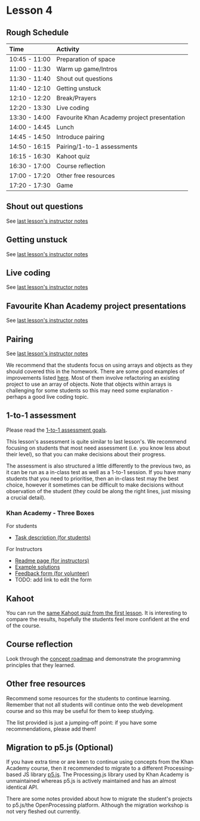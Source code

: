 # Lesson 4

## Rough Schedule

| Time | Activity |
| :--- | :--- |
| 10:45 - 11:00 | Preparation of space |
| 11:00 - 11:30 | Warm up game/Intros |
| 11:30 - 11:40 | Shout out questions |
| 11:40 - 12:10 | Getting unstuck |
| 12:10 - 12:20 | Break/Prayers |
| 12:20 - 13:30 | Live coding |
| 13:30 - 14:00 | Favourite Khan Academy project presentation |
| 14:00 - 14:45 | Lunch |
| 14:45 - 14:50 | Introduce pairing |
| 14:50 - 16:15 | Pairing/1-to-1 assessments |
| 16:15 - 16:30 | Kahoot quiz |
| 16:30 - 17:00 | Course reflection |
| 17:00 - 17:20 | Other free resources |
| 17:20 - 17:30 | Game |

## Shout out questions

See [last lesson's instructor notes](instructor-notes-1.md#shout-out-questions)

## Getting unstuck

See [last lesson's instructor notes](instructor-notes-2.md#getting-unstuck)

## Live coding

See [last lesson's instructor notes](instructor-notes-2.md#live-coding)

## Favourite Khan Academy project presentations

See [last lesson's instructor notes](instructor-notes-2.md#favourite-khan-academy-project-presentations)

## Pairing

See [last lesson's instructor notes](instructor-notes-2.md#pairing)

We recommend that the students focus on using arrays and objects as they should covered this in the homework. There are some good examples of improvements listed [here](https://github.com/CodeYourFuture/fundamentals-course/tree/b9ad64a78202f4e8151b2b7a4c9fbc0be7f05925/post-khan-academy-challenges.md). Most of them involve refactoring an existing project to use an array of objects. Note that objects within arrays is challenging for some students so this may need some explanation - perhaps a good live coding topic.

## 1-to-1 assessment

Please read the [1-to-1 assessment goals](https://github.com/CodeYourFuture/fundamentals-course/tree/b9ad64a78202f4e8151b2b7a4c9fbc0be7f05925/instructor-notes.md#1-to-1-assessments).

This lesson's assessment is quite similar to last lesson's. We recommend focusing on students that most need assessment \(i.e. you know less about their level\), so that you can make decisions about their progress.

The assessment is also structured a little differently to the previous two, as it can be run as a in-class test as well as a 1-to-1 session. If you have many students that you need to prioritise, then an in-class test may the best choice, however it sometimes can be difficult to make decisions without observation of the student \(they could be along the right lines, just missing a crucial detail\).

### Khan Academy - Three Boxes

For students

* [Task description \(for students\)](https://github.com/CodeYourFuture/fundamentals-course-assessments/blob/master/khan-academy-boxes-and-ribbons/assessment-tasks-for-students.md)

For Instructors

* [Readme page \(for instructors\)](https://github.com/CodeYourFuture/fundamentals-course-assessments/tree/master/khan-academy-boxes-and-ribbons)
* [Example solutions](https://github.com/CodeYourFuture/fundamentals-course-assessments/tree/master/khan-academy-boxes-and-ribbons)
* [Feedback form \(for volunteer\)](https://docs.google.com/forms/d/e/1FAIpQLSdkyYCIltW9bhoDhpJIDEmCEKWKD7NGVOk-vj3Bc9fJbqkmAA/viewform)
* TODO: add link to edit the form

## Kahoot

You can run the [same Kahoot quiz from the first lesson](https://play.kahoot.it/v2/?quizId=62bd599b-af55-41c3-b335-c28c9060c023). It is interesting to compare the results, hopefully the students feel more confident at the end of the course.

## Course reflection

Look through the [concept roadmap](../other-resources/roadmap-of-concepts.md) and demonstrate the programming principles that they learned.

## Other free resources

Recommend some resources for the students to continue learning. Remember that not all students will continue onto the web development course and so this may be useful for them to keep studying.

The list provided is just a jumping-off point: if you have some recommendations, please add them!

## Migration to p5.js \(Optional\)

If you have extra time or are keen to continue using concepts from the Khan Academy course, then it recommended to migrate to a different Processing-based JS library [p5.js](https://p5js.org/). The Processing.js library used by Khan Academy is unmaintained whereas p5.js is actively maintained and has an almost identical API.

There are some notes provided about how to migrate the student's projects to p5.js/the OpenProcessing platform. Although the migration workshop is not very fleshed out currently.

